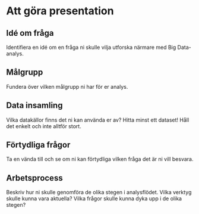 # Att göra presentation


## Idé om fråga

Identifiera en idé om en fråga ni skulle vilja utforska närmare med Big Data-analys.

## Målgrupp

Fundera över vilken målgrupp ni har för er analys.

## Data insamling

Vilka datakällor finns det ni kan använda er av? Hitta minst ett dataset! Håll det enkelt och inte alltför stort.

## Förtydliga frågor

Ta en vända till och se om ni kan förtydliga vilken fråga det är ni vill besvara.

## Arbetsprocess

Beskriv hur ni skulle genomföra de olika stegen i analysflödet. Vilka verktyg skulle kunna vara aktuella? Vilka frågor skulle kunna dyka upp i de olika stegen?